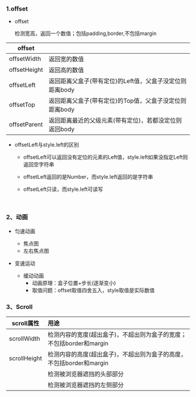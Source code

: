 ### 1.offset

* offset

  检测宽高，返回一个数值；包括padding,border,不包括margin

| offset       |                                   |
| ------------ | --------------------------------- |
| offsetWidth  | 返回宽的数值                            |
| offsetHeight | 返回高的数值                            |
| offsetLeft   | 返回距离父盒子(带有定位)的Left值，父盒子没定位则距离body |
| offsetTop    | 返回距离父盒子(带有定位)的Top值，父盒子没定位则距离body  |
| offsetParent | 返回距离最近的父级元素(带有定位)，若都没定位则返回body    |

* offsetLeft与style.left的区别 

  * offsetLeft可以返回没有定位的元素的Left值，style.left如果没指定Left则返回空字符串

  * offsetLeft返回的是Number，而style.left返回的是字符串

  * offsetLeft只读，而style.left可读写

    ​

### 2、动画

* 匀速动画


  * 焦点图
  * 左右焦点图
* 变速运动
  * 缓动动画
    * 动画原理：盒子位置+步长(逐渐变小)
    * 取值问题：offset取值四舍五入，style取值是实际数值



### 3、Scroll

| scroll属性     | 用途                                       |
| ------------ | :--------------------------------------- |
| scrollWidth  | 检测内容的宽度(超出盒子)，不超出则为盒子的宽度；不包括border和margin |
| scrollHeight | 检测内容的高度(超出盒子)，不超出则为盒子的高度，不包括border和margin |
|              | 检测被浏览器遮挡的头部部分                            |
|              | 检测被浏览器遮挡的左侧部分                            |






